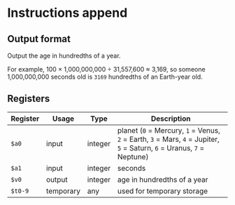 # Instructions append

## Output format

Output the age in hundredths of a year.

For example, 100 × 1,000,000,000 ÷ 31,557,600 ≈ 3,169, so someone 1,000,000,000 seconds old is `3169` hundredths of an Earth-year old.

## Registers

| Register | Usage     | Type    | Description                   |
| -------- | --------- | ------- | ----------------------------- |
| `$a0`    | input     | integer | planet (`0` = Mercury, `1` = Venus, `2` = Earth, `3` = Mars, `4` = Jupiter, `5` = Saturn, `6` = Uranus, `7` = Neptune) |
| `$a1`    | input     | integer | seconds                       |
| `$v0`    | output    | integer | age in hundredths of a year   |
| `$t0-9`  | temporary | any     | used for temporary storage    |
